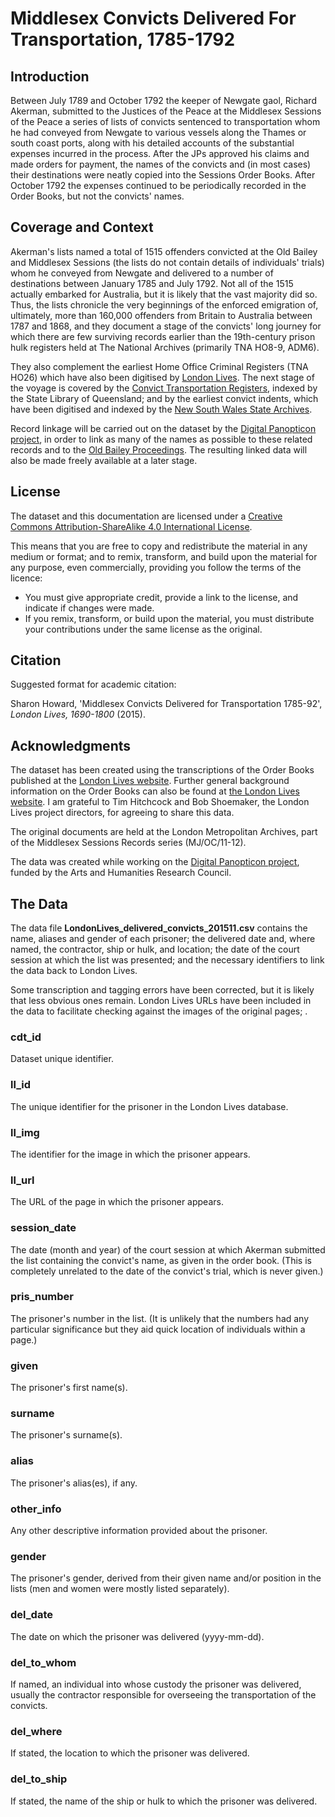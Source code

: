 Middlesex Convicts Delivered For Transportation, 1785-1792
====================


Introduction
-------------

Between July 1789 and October 1792 the keeper of Newgate gaol, Richard Akerman, submitted to the Justices of the Peace at the Middlesex Sessions of the Peace a series of lists of convicts sentenced to transportation whom he had conveyed from Newgate to various vessels along the Thames or south coast ports, along with his detailed accounts of the substantial expenses incurred in the process. After the JPs approved his claims and made orders for payment, the names of the convicts and (in most cases) their destinations were neatly copied into the Sessions Order Books. After October 1792 the expenses continued to be periodically recorded in the Order Books, but not the convicts' names. 


Coverage and Context
--------------

Akerman's lists named a total of 1515 offenders convicted at the Old Bailey and Middlesex Sessions (the lists do not contain details of individuals' trials) whom he conveyed from Newgate and delivered to a number of destinations between January 1785 and July 1792. Not all of the 1515 actually embarked for Australia, but it is likely that the vast majority did so. Thus, the lists chronicle the very beginnings of the enforced emigration of, ultimately, more than 160,000 offenders from Britain to Australia between 1787 and 1868, and they document a stage of the convicts' long journey for which there are few surviving records earlier than the 19th-century prison hulk registers held at The National Archives (primarily TNA HO8-9, ADM6). 

They also complement the earliest Home Office Criminal Registers (TNA HO26) which have also been digitised by [London Lives](http://www.londonlives.org/static/CR.jsp). The next stage of the voyage is covered by the [Convict Transportation Registers](http://www.slq.qld.gov.au/resources/family-history/convicts), indexed by the State Library of Queensland; and by the earliest convict indents, which have been digitised and indexed by the [New South Wales State Archives](https://www.records.nsw.gov.au/state-archives/indexes-online/indexes-to-convict-records/index-to-early-convict-records). 

Record linkage will be carried out on the dataset by the [Digital Panopticon project](http://www.digitalpanopticon.org), in order to link as many of the names as possible to these related records and to the [Old Bailey Proceedings](http://www.oldbaileyonline.org). The resulting linked data will also be made freely available at a later stage.  


License
--------

The dataset and this documentation are licensed under a [Creative Commons Attribution-ShareAlike 4.0 International License](http://creativecommons.org/licenses/by-sa/4.0/).

This means that you are free to copy and redistribute the material in any medium or format; and to remix, transform, and build upon the material for any purpose, even commercially, providing you follow the terms of the licence:

* You must give appropriate credit, provide a link to the license, and indicate if changes were made. 
* If you remix, transform, or build upon the material, you must distribute your contributions under the same license as the original. 


Citation
---------

Suggested format for academic citation:

Sharon Howard, 'Middlesex Convicts Delivered for Transportation 1785-92', *London Lives, 1690-1800* (2015).


Acknowledgments
--------------------

The dataset has been created using the transcriptions of the Order Books published at the [London Lives website](www.londonlives.org). Further general background information on the Order Books can also be found at [the London Lives website](http://www.londonlives.org/static/GO.jsp). I am grateful to Tim Hitchcock and Bob Shoemaker, the London Lives project directors, for agreeing to share this data.
        
The original documents are held at the London Metropolitan Archives, part of the Middlesex Sessions Records series (MJ/OC/11-12).

The data was created while working on the [Digital Panopticon project](http://www.digitalpanopticon.org), funded by the Arts and Humanities Research Council.


The Data
----------

The data file **LondonLives_delivered_convicts_201511.csv** contains the name, aliases and gender of each prisoner; the delivered date and, where named, the contractor, ship or hulk, and location; the date of the court session at which the list was presented; and the necessary identifiers to link the data back to London Lives. 

Some transcription and tagging errors have been corrected, but it is likely that less obvious ones remain. London Lives URLs have been included in the data to facilitate checking against the images of the original pages; . 

### cdt_id

Dataset unique identifier.
 
### ll_id

The unique identifier for the prisoner in the London Lives database.  

###  ll_img

The identifier for the image in which the prisoner appears.

###  ll_url

The URL of the page in which the prisoner appears.

###  session_date

The date (month and year) of the court session at which Akerman submitted the list containing the convict's name, as given in the order book. (This is completely unrelated to the date of the convict's trial, which is never given.)

###  pris_number

The prisoner's number in the list. (It is unlikely that the numbers had any particular significance but they aid quick location of individuals within a page.) 

###  given

The prisoner's first name(s).

###  surname

The prisoner's surname(s).

###  alias

The prisoner's alias(es), if any.

###  other_info

Any other descriptive information provided about the prisoner.

###  gender

The prisoner's gender, derived from their given name and/or position in the lists (men and women were mostly listed separately).

###  del_date

The date on which the prisoner was delivered (yyyy-mm-dd). 

###  del_to_whom

If named, an individual into whose custody the prisoner was delivered, usually the contractor responsible for overseeing the transportation of the convicts.

###  del_where

If stated, the location to which the prisoner was delivered. 

###  del_to_ship

If stated, the name of the ship or hulk to which the prisoner was delivered. 

